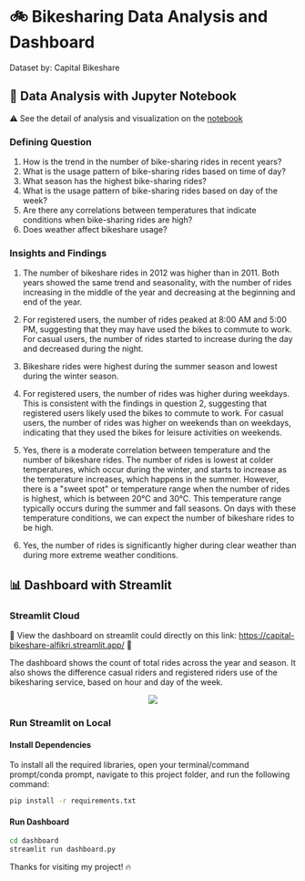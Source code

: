 # 🚲 Bikesharing Data Analysis and Dashboard

Dataset by: Capital Bikeshare

## 📓 Data Analysis with Jupyter Notebook

⚠️ See the detail of analysis and visualization on the [notebook](https://github.com/fikrionii/Dicoding-Bike-Sharing/blob/main/notebook-bikeshare-analysis.ipynb) 

### Defining Question
1. How is the trend in the number of bike-sharing rides in recent years?
2. What is the usage pattern of bike-sharing rides based on time of day?
3. What season has the highest bike-sharing rides?
4. What is the usage pattern of bike-sharing rides based on day of the week?
5. Are there any correlations between temperatures that indicate conditions when bike-sharing rides are high?
6. Does weather affect bikeshare usage?

### Insights and Findings
1. The number of bikeshare rides in 2012 was higher than in 2011. Both years showed the same trend and seasonality, with the number of rides increasing in the middle of the year and decreasing at the beginning and end of the year.

2. For registered users, the number of rides peaked at 8:00 AM and 5:00 PM, suggesting that they may have used the bikes to commute to work. For casual users, the number of rides started to increase during the day and decreased during the night.

3. Bikeshare rides were highest during the summer season and lowest during the winter season.

4. For registered users, the number of rides was higher during weekdays. This is consistent with the findings in question 2, suggesting that registered users likely used the bikes to commute to work. For casual users, the number of rides was higher on weekends than on weekdays, indicating that they used the bikes for leisure activities on weekends.

5. Yes, there is a moderate correlation between temperature and the number of bikeshare rides. The number of rides is lowest at colder temperatures, which occur during the winter, and starts to increase as the temperature increases, which happens in the summer. However, there is a "sweet spot" or temperature range when the number of rides is highest, which is between 20°C and 30°C. This temperature range typically occurs during the summer and fall seasons. On days with these temperature conditions, we can expect the number of bikeshare rides to be high.

6. Yes, the number of rides is significantly higher during clear weather than during more extreme weather conditions.

## 📊 Dashboard with Streamlit
### Streamlit Cloud

🚧 View the dashboard on streamlit could directly on this link: https://capital-bikeshare-alfikri.streamlit.app/ 🚧

The dashboard shows the count of total rides across the year and season. It also shows the difference casual riders and registered riders use of the bikesharing service, based on hour and day of the week.

<p align="center">
  <img src="/image/streamlit_dashboard.png" />

### Run Streamlit on Local

#### Install Dependencies

To install all the required libraries, open your terminal/command prompt/conda prompt, navigate to this project folder, and run the following command:

```bash
pip install -r requirements.txt
```

#### Run Dashboard
```bash
cd dashboard
streamlit run dashboard.py
```

Thanks for visiting my project! 🔥
